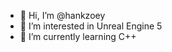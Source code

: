 - 👋 Hi, I’m @hankzoey
- 👀 I’m interested in Unreal Engine 5
- 🌱 I’m currently learning C++

<!---
hankzoey/hankzoey is a ✨ special ✨ repository because its `README.md` (this file) appears on your GitHub profile.
You can click the Preview link to take a look at your changes.
--->
